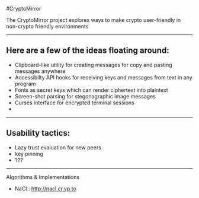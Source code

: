 #CryptoMirror

The CryptoMirror project explores ways to make crypto user-friendly in non-crypto friendly environments  

----
## Here are a few of the ideas floating around:
* Clipboard-like utility for creating messages for copy and pasting messages anywhere
* Accessibilty API hooks for receiving keys and messages from text in any program
* Fonts as secret keys which can render ciphertext into plaintext
* Screen-shot parsing for stegonagraphic image messages
* Curses interface for encrypted terminal sessions
* 

----
## Usability tactics:
* Lazy trust evaluation for new peers               
* key pinning    
* ???

----
Algorithms & Implementations
* NaCl : http://nacl.cr.yp.to

